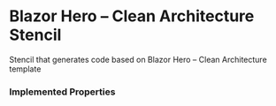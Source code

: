 # Blazor Hero – Clean Architecture Stencil
Stencil that generates code based on Blazor Hero – Clean Architecture template


### Implemented Properties


